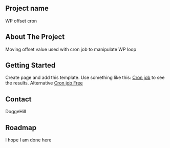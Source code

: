 ## Project name ##
WP offset cron

## About The Project ##

Moving offset value used with cron job to manipulate WP loop

## Getting Started ##

Create page and add this template. 
Use something like this: [Cron job](https://www.easycron.com/) to see the results.
Alternative [Cron job Free](https://cron-job.org/en/)

## Contact
DoggeHill

## Roadmap
I hope I am done here
